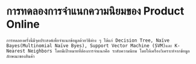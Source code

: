# การทดลองการจำแนกความนิยมของ Product Online
    การทดลองครั้งนี้มีจุดประสงค์เพื่อจำแนกข้อมูลด้วยวิธีต่าง ๆ ได้แก่ Decision Tree, Naïve Bayes(Multinomial Naïve Byes), Support Vector Machine (SVM)และ K-Nearest Neighbors โดยมีเป้าหมายที่ต้องการจำแนกคือ ระดับความนิยม โดยให้เครื่องวิเคราะห์จากข้อมูลลักษณะของสินค้า